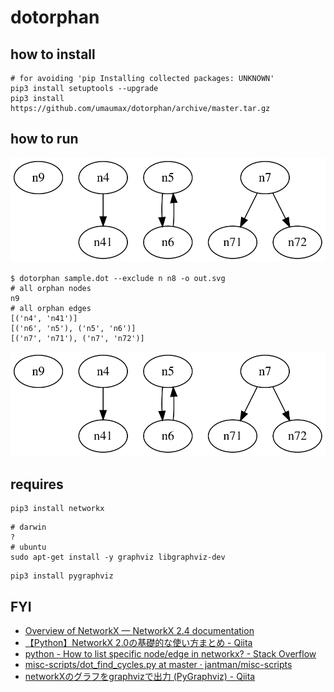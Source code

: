 # dotorphan

## how to install
```
# for avoiding 'pip Installing collected packages: UNKNOWN'
pip3 install setuptools --upgrade
pip3 install https://github.com/umaumax/dotorphan/archive/master.tar.gz
```

## how to run

![input dot svg]( ./dotorphan/out.svg )

```
$ dotorphan sample.dot --exclude n n8 -o out.svg
# all orphan nodes
n9
# all orphan edges
[('n4', 'n41')]
[('n6', 'n5'), ('n5', 'n6')]
[('n7', 'n71'), ('n7', 'n72')]
```

![ouput dot svg]( ./dotorphan/out.svg )

## requires
```
pip3 install networkx
```

```
# darwin
?
# ubuntu
sudo apt-get install -y graphviz libgraphviz-dev
```

```
pip3 install pygraphviz
```

## FYI
* [Overview of NetworkX — NetworkX 2\.4 documentation]( https://networkx.github.io/documentation/stable/index.html )
* [【Python】NetworkX 2\.0の基礎的な使い方まとめ \- Qiita]( https://qiita.com/kzm4269/items/081ff2fdb8a6b0a6112f )
* [python \- How to list specific node/edge in networkx? \- Stack Overflow]( https://stackoverflow.com/questions/12020020/how-to-list-specific-node-edge-in-networkx )
* [misc\-scripts/dot\_find\_cycles\.py at master · jantman/misc\-scripts]( https://github.com/jantman/misc-scripts/blob/master/dot_find_cycles.py )
* [networkXのグラフをgraphvizで出力 \(PyGraphviz\) \- Qiita]( https://qiita.com/genyajoe/items/dff6051a3bccf8f17370 )
